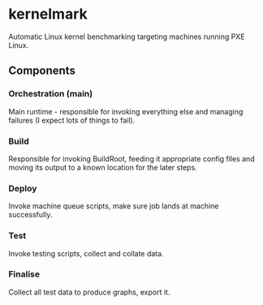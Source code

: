 # kernelmark

Automatic Linux kernel benchmarking targeting machines running PXE Linux. 

## Components

### Orchestration (main)

Main runtime - responsible for invoking everything else and managing failures (I expect lots of things to fail).

### Build

Responsible for invoking BuildRoot, feeding it appropriate config files and moving its output to a known location for the later steps.

### Deploy

Invoke machine queue scripts, make sure job lands at machine successfully.

### Test

Invoke testing scripts, collect and collate data.

### Finalise

Collect all test data to produce graphs, export it.